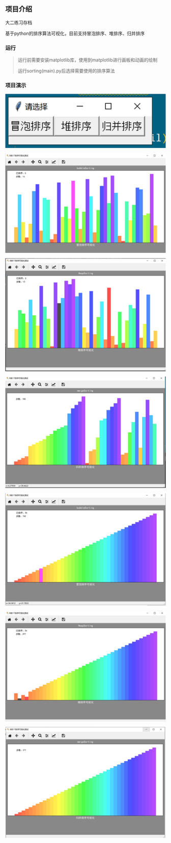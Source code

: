 ## 项目介绍

大二练习存档

基于python的排序算法可视化，目前支持冒泡排序、堆排序、归并排序



### 运行

> 运行前需要安装matplotlib库，使用到matplotlib进行画板和动画的绘制
>
> 运行sorting(main).py后选择需要使用的排序算法



### 项目演示

![image-20220315003122891](img/image-20220315003122891.png)

![image-20220315003131845](img/image-20220315003131845.png)

![image-20220315003148987](img/image-20220315003148987.png)

![image-20220315003153158](img/image-20220315003153158.png)

![image-20220315003156409](img/image-20220315003156409.png)

![image-20220315003200672](img/image-20220315003200672.png)

![image-20220315003203877](img/image-20220315003203877.png)
